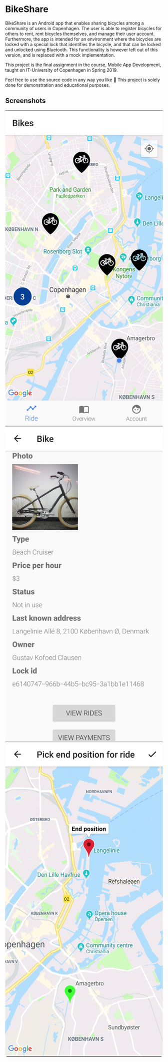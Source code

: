 # BikeShare
BikeShare is an Android app that enables sharing bicycles among a community of users in Copenhagen. The user is able to register bicycles for others to rent,  rent bicycles themselves, and manage their user account. Furthermore, the app is intended for an environment where the bicycles are locked with a special lock that identifies the bicycle, and that can be locked and unlocked using Bluetooth. This functionality is however left out of this version, and is replaced with a mock implementation.  

This project is the final assignment in the course, Mobile App Development, taught on IT-University of Copenhagen in Spring 2019.

Feel free to use the source code in any way you like 🙏 This project is solely done for demonstration and educational purposes.

## Screenshots
![Bike map screenshot](docs/bike-map-screenshot.png)
![Bike detail screenshot](docs/bike-detail-screenshot.png)
![End position picker screenshot](docs/end-position-picker-screenshot.png)
